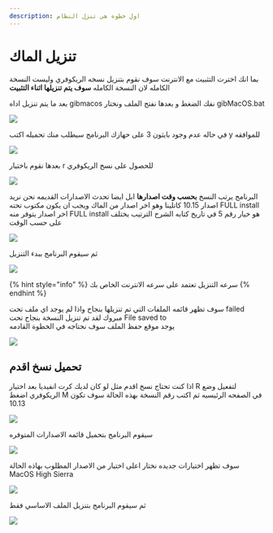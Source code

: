 ```yaml
---
description: اول خطوه هي تنزل النظام
---
```


# تنزيل الماك

بما انك اخترت التثبيت مع الانترنت سوف نقوم بتنزيل نسخه الريكوفري وليست النسخة الكامله لان النسخة الكامله **سوف يتم تنزيلها اثناء التثبيت**

بعد ما يتم تنزيل اداه gibmacos نفك الضغط و بعدها نفتح الملف ونختار gibMacOS.bat

![](../.gitbook/assets/image%20%2882%29.png)

في حاله عدم وجود بايثون 3 على حهازك البرنامج سيطلب منك تحميله اكتب y للموافقه

![](../.gitbook/assets/image%20%2897%29.png)

بعدها نقوم باختيار r للحصول على نسخ الريكوفري

![](../.gitbook/assets/screenshot-from-2019-12-10-22-04-23.png)

البرنامج يرتب النسخ **بحسب وقت اصدارها** ابل ايضا تحدث الاصدارات القديمه نحن نريد اصدار 10.15 كاتلينا وهو اخر اصدار من الماك ويجب ان يكون مكتوب تحته FULL install اخر اصدار يتوفر منه FULL install هو خيار رقم 5 في تاريخ كتابه الشرح الترتيب يختلف على حسب الوقت

![](../.gitbook/assets/screenshot-from-2019-12-10-22-04-57.png)

ثم سيقوم البرنامج ببدء التنزيل

![](../.gitbook/assets/screenshot-from-2019-12-12-21-15-54.png)

{% hint style="info" %}
سرعه التنزيل تعتمد على سرعه الانترنت الخاص بك
{% endhint %}

سوف تظهر قائمه الملفات التي تم تنزيلها بنجاح واذا لم يوجد اي ملف تحت failed مبروك لقد تم تنزيل النسخة بنجاح تحت File saved to  
يوجد موقع حفظ الملف سوف نحتاجه في الخطوة القادمه

![](../.gitbook/assets/screenshot-from-2019-12-12-21-27-22.png)

## تحميل نسخ اقدم

اذا كنت تحتاج نسخ اقدم مثل لو كان لديك كرت انفيديا بعد اختيار R لتفعيل وضع الريكوفري اضغط M في الصفحه الرئيسيه ثم اكتب رقم النسخة بهذه الحالة سوف تكون 10.13

![](../.gitbook/assets/image%20%28131%29.png)

سيقوم البرنامج بتحميل قائمه الاصدارات المتوفره

![](../.gitbook/assets/image%20%2830%29.png)

سوف تظهر اختيارات جديده نختار اعلى اختيار من الاصدار المطلوب بهاذه الحالة MacOS High Sierra

![](../.gitbook/assets/screenshot-from-2019-12-12-21-37-58.png)

ثم سيقوم البرنامج بتنزيل الملف الاساسي فقط

![](../.gitbook/assets/screenshot-from-2019-12-12-21-15-54%20%281%29.png)

